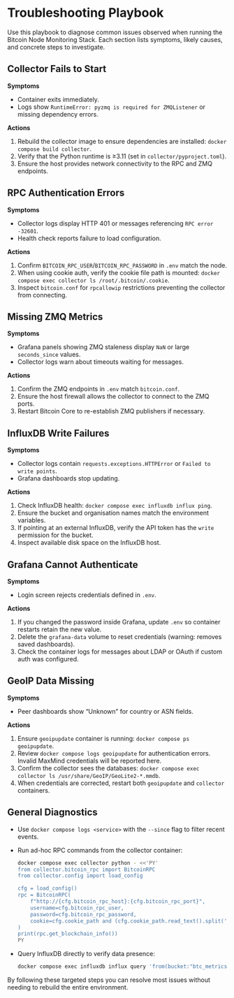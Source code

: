 # Troubleshooting Playbook

Use this playbook to diagnose common issues observed when running the Bitcoin Node
Monitoring Stack. Each section lists symptoms, likely causes, and concrete steps to
investigate.

## Collector Fails to Start

**Symptoms**

* Container exits immediately.
* Logs show `RuntimeError: pyzmq is required for ZMQListener` or missing dependency errors.

**Actions**

1. Rebuild the collector image to ensure dependencies are installed:
   `docker compose build collector`.
2. Verify that the Python runtime is ≥3.11 (set in `collector/pyproject.toml`).
3. Ensure the host provides network connectivity to the RPC and ZMQ endpoints.

## RPC Authentication Errors

**Symptoms**

* Collector logs display HTTP 401 or messages referencing `RPC error -32601`.
* Health check reports failure to load configuration.

**Actions**

1. Confirm `BITCOIN_RPC_USER`/`BITCOIN_RPC_PASSWORD` in `.env` match the node.
2. When using cookie auth, verify the cookie file path is mounted:
   `docker compose exec collector ls /root/.bitcoin/.cookie`.
3. Inspect `bitcoin.conf` for `rpcallowip` restrictions preventing the collector from
   connecting.

## Missing ZMQ Metrics

**Symptoms**

* Grafana panels showing ZMQ staleness display `NaN` or large `seconds_since` values.
* Collector logs warn about timeouts waiting for messages.

**Actions**

1. Confirm the ZMQ endpoints in `.env` match `bitcoin.conf`.
2. Ensure the host firewall allows the collector to connect to the ZMQ ports.
3. Restart Bitcoin Core to re-establish ZMQ publishers if necessary.

## InfluxDB Write Failures

**Symptoms**

* Collector logs contain `requests.exceptions.HTTPError` or `Failed to write points`.
* Grafana dashboards stop updating.

**Actions**

1. Check InfluxDB health: `docker compose exec influxdb influx ping`.
2. Ensure the bucket and organisation names match the environment variables.
3. If pointing at an external InfluxDB, verify the API token has the `write` permission for
   the bucket.
4. Inspect available disk space on the InfluxDB host.

## Grafana Cannot Authenticate

**Symptoms**

* Login screen rejects credentials defined in `.env`.

**Actions**

1. If you changed the password inside Grafana, update `.env` so container restarts retain the
   new value.
2. Delete the `grafana-data` volume to reset credentials (warning: removes saved dashboards).
3. Check the container logs for messages about LDAP or OAuth if custom auth was configured.

## GeoIP Data Missing

**Symptoms**

* Peer dashboards show “Unknown” for country or ASN fields.

**Actions**

1. Ensure `geoipupdate` container is running: `docker compose ps geoipupdate`.
2. Review `docker compose logs geoipupdate` for authentication errors. Invalid MaxMind
   credentials will be reported here.
3. Confirm the collector sees the databases:
   `docker compose exec collector ls /usr/share/GeoIP/GeoLite2-*.mmdb`.
4. When credentials are corrected, restart both `geoipupdate` and `collector` containers.

## General Diagnostics

* Use `docker compose logs <service>` with the `--since` flag to filter recent events.
* Run ad-hoc RPC commands from the collector container:

  ```bash
  docker compose exec collector python - <<'PY'
  from collector.bitcoin_rpc import BitcoinRPC
  from collector.config import load_config

  cfg = load_config()
  rpc = BitcoinRPC(
      f"http://{cfg.bitcoin_rpc_host}:{cfg.bitcoin_rpc_port}",
      username=cfg.bitcoin_rpc_user,
      password=cfg.bitcoin_rpc_password,
      cookie=cfg.cookie_path and (cfg.cookie_path.read_text().split(':', 1))
  )
  print(rpc.get_blockchain_info())
  PY
  ```

* Query InfluxDB directly to verify data presence:

  ```bash
  docker compose exec influxdb influx query 'from(bucket:"btc_metrics") |> range(start: -1h) |> count()'
  ```

By following these targeted steps you can resolve most issues without needing to rebuild the
entire environment.
